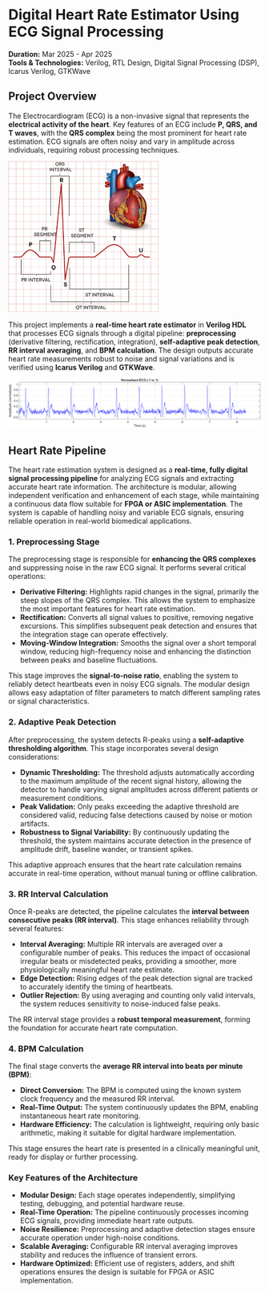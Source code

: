 # Digital Heart Rate Estimator Using ECG Signal Processing

**Duration:** Mar 2025 - Apr 2025  
**Tools & Technologies:** Verilog, RTL Design, Digital Signal Processing (DSP), Icarus Verilog, GTKWave

## Project Overview

The Electrocardiogram (ECG) is a non-invasive signal that represents the **electrical activity of the heart**. Key features of an ECG include **P, QRS, and T waves**, with the **QRS complex** being the most prominent for heart rate estimation. ECG signals are often noisy and vary in amplitude across individuals, requiring robust processing techniques.  

<img src="ECG-heart.png" alt="ECG-Heart" width="300"/>


This project implements a **real-time heart rate estimator** in **Verilog HDL** that processes ECG signals through a digital pipeline: **preprocessing** (derivative filtering, rectification, integration), **self-adaptive peak detection**, **RR interval averaging**, and **BPM calculation**. The design outputs accurate heart rate measurements robust to noise and signal variations and is verified using **Icarus Verilog** and **GTKWave**.  

![Heart Rate Pipeline](ecg_signal.png)

## Heart Rate Pipeline

The heart rate estimation system is designed as a **real-time, fully digital signal processing pipeline** for analyzing ECG signals and extracting accurate heart rate information. The architecture is modular, allowing independent verification and enhancement of each stage, while maintaining a continuous data flow suitable for **FPGA or ASIC implementation**. The system is capable of handling noisy and variable ECG signals, ensuring reliable operation in real-world biomedical applications.

### 1. Preprocessing Stage

The preprocessing stage is responsible for **enhancing the QRS complexes** and suppressing noise in the raw ECG signal. It performs several critical operations:

* **Derivative Filtering:** Highlights rapid changes in the signal, primarily the steep slopes of the QRS complex. This allows the system to emphasize the most important features for heart rate estimation.
* **Rectification:** Converts all signal values to positive, removing negative excursions. This simplifies subsequent peak detection and ensures that the integration stage can operate effectively.
* **Moving-Window Integration:** Smooths the signal over a short temporal window, reducing high-frequency noise and enhancing the distinction between peaks and baseline fluctuations.

This stage improves the **signal-to-noise ratio**, enabling the system to reliably detect heartbeats even in noisy ECG signals. The modular design allows easy adaptation of filter parameters to match different sampling rates or signal characteristics.

### 2. Adaptive Peak Detection

After preprocessing, the system detects R-peaks using a **self-adaptive thresholding algorithm**. This stage incorporates several design considerations:

* **Dynamic Thresholding:** The threshold adjusts automatically according to the maximum amplitude of the recent signal history, allowing the detector to handle varying signal amplitudes across different patients or measurement conditions.
* **Peak Validation:** Only peaks exceeding the adaptive threshold are considered valid, reducing false detections caused by noise or motion artifacts.
* **Robustness to Signal Variability:** By continuously updating the threshold, the system maintains accurate detection in the presence of amplitude drift, baseline wander, or transient spikes.

This adaptive approach ensures that the heart rate calculation remains accurate in real-time operation, without manual tuning or offline calibration.

### 3. RR Interval Calculation

Once R-peaks are detected, the pipeline calculates the **interval between consecutive peaks (RR interval)**. This stage enhances reliability through several features:

* **Interval Averaging:** Multiple RR intervals are averaged over a configurable number of peaks. This reduces the impact of occasional irregular beats or misdetected peaks, providing a smoother, more physiologically meaningful heart rate estimate.
* **Edge Detection:** Rising edges of the peak detection signal are tracked to accurately identify the timing of heartbeats.
* **Outlier Rejection:** By using averaging and counting only valid intervals, the system reduces sensitivity to noise-induced false peaks.

The RR interval stage provides a **robust temporal measurement**, forming the foundation for accurate heart rate computation.

### 4. BPM Calculation

The final stage converts the **average RR interval into beats per minute (BPM)**:

* **Direct Conversion:** The BPM is computed using the known system clock frequency and the measured RR interval.
* **Real-Time Output:** The system continuously updates the BPM, enabling instantaneous heart rate monitoring.
* **Hardware Efficiency:** The calculation is lightweight, requiring only basic arithmetic, making it suitable for digital hardware implementation.

This stage ensures the heart rate is presented in a clinically meaningful unit, ready for display or further processing.

### Key Features of the Architecture

* **Modular Design:** Each stage operates independently, simplifying testing, debugging, and potential hardware reuse.
* **Real-Time Operation:** The pipeline continuously processes incoming ECG signals, providing immediate heart rate outputs.
* **Noise Resilience:** Preprocessing and adaptive detection stages ensure accurate operation under high-noise conditions.
* **Scalable Averaging:** Configurable RR interval averaging improves stability and reduces the influence of transient errors.
* **Hardware Optimized:** Efficient use of registers, adders, and shift operations ensures the design is suitable for FPGA or ASIC implementation.


